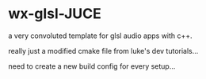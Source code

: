 # wx-glsl-JUCE
a very convoluted template for glsl audio apps with c++.

really just a modified cmake file from luke's dev tutorials...

need to create a new build config for every setup...
